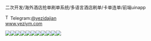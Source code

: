 二次开发/海外酒店抢单刷单系统/多语言酒店刷单/卡单连单/前端uinapp<p dir="auto"><a target="_blank" rel="noopener noreferrer nofollow" href="https://camo.githubusercontent.com/d614d90677fbc2e34c7c62ebc68c82379d87a57c4beaf05af65fec7ba6b72e36/68747470733a2f2f63646e2d69636f6e732d706e672e666c617469636f6e2e636f6d2f3531322f323131312f323131313634362e706e67"><img src="https://camo.githubusercontent.com/d614d90677fbc2e34c7c62ebc68c82379d87a57c4beaf05af65fec7ba6b72e36/68747470733a2f2f63646e2d69636f6e732d706e672e666c617469636f6e2e636f6d2f3531322f323131312f323131313634362e706e67" alt="Telegram Icon" style="width: 16px; max-width: 100%;" data-canonical-src="https://cdn-icons-png.flaticon.com/512/2111/2111646.png"></a>Telegram:<a href="https://t.me/yezidajian" rel="nofollow">@yezidajian</a><br><a href="https://www.yeziym.com/">www.yeziym.com</a></p><img src="https://github.com/yeziym/ercikaifa/hai_AO/blob/main/VgY1V.png"><img src="https://github.com/yeziym/ercikaifa/hai_AO/blob/main/FXTEm.png"><img src="https://github.com/yeziym/ercikaifa/hai_AO/blob/main/yptML.png"><img src="https://github.com/yeziym/ercikaifa/hai_AO/blob/main/infIX.png"><img src="https://github.com/yeziym/ercikaifa/hai_AO/blob/main/IdroD.png"><img src="https://github.com/yeziym/ercikaifa/hai_AO/blob/main/dMGqn.png"><img src="https://github.com/yeziym/ercikaifa/hai_AO/blob/main/vl7cH.png"><img src="https://github.com/yeziym/ercikaifa/hai_AO/blob/main/MvORm.png"><img src="https://github.com/yeziym/ercikaifa/hai_AO/blob/main/V0JAn.png"><img src="https://github.com/yeziym/ercikaifa/hai_AO/blob/main/LL5mf.png"><img src="https://github.com/yeziym/ercikaifa/hai_AO/blob/main/ZOIpZ.png">